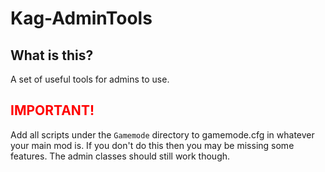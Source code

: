# Kag-AdminTools
## What is this?
A set of useful tools for admins to use.


## **<span style="color:red">IMPORTANT!</span>**
Add all scripts under the ``Gamemode`` directory to gamemode.cfg in whatever your main mod is. If you don't do this then you may be missing some features. The admin classes should still work though.